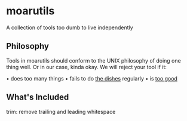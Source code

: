# moarutils
A collection of tools too dumb to live independently

## Philosophy

Tools in moarutils should conform to the UNIX philosophy of doing one thing well. Or in our case, kinda okay.
We will reject your tool if it:

• does too many things
• fails to do [the dishes](https://www.shellcheck.net/) regularly
• is [too good](https://joeyh.name/code/moreutils/)

## What's Included

trim: remove trailing and leading whitespace
